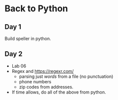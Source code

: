 # Back to Python


## Day 1

Build speller in python.


## Day 2

- Lab 06
- Regex and https://regexr.com/
    - parsing just _words_ from a file (no punctuation)
    - phone numbers
    - zip codes from addresses.
- If time allows, do all of the above from python.
